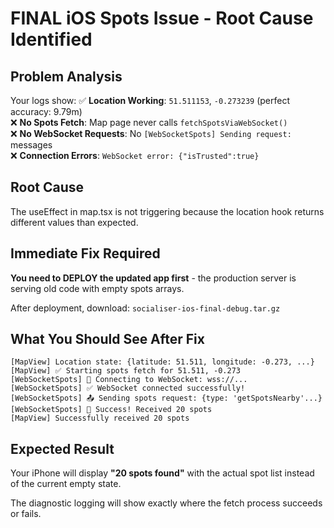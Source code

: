 # FINAL iOS Spots Issue - Root Cause Identified

## Problem Analysis
Your logs show:
✅ **Location Working**: `51.511153`, `-0.273239` (perfect accuracy: 9.79m)  
❌ **No Spots Fetch**: Map page never calls `fetchSpotsViaWebSocket()`  
❌ **No WebSocket Requests**: No `[WebSocketSpots] Sending request:` messages  
❌ **Connection Errors**: `WebSocket error: {"isTrusted":true}`

## Root Cause
The useEffect in map.tsx is not triggering because the location hook returns different values than expected.

## Immediate Fix Required

**You need to DEPLOY the updated app first** - the production server is serving old code with empty spots arrays.

After deployment, download: `socialiser-ios-final-debug.tar.gz`

## What You Should See After Fix
```
[MapView] Location state: {latitude: 51.511, longitude: -0.273, ...}
[MapView] ✅ Starting spots fetch for 51.511, -0.273
[WebSocketSpots] 🔌 Connecting to WebSocket: wss://...
[WebSocketSpots] ✅ WebSocket connected successfully!
[WebSocketSpots] 📤 Sending spots request: {type: 'getSpotsNearby'...}
[WebSocketSpots] 🎉 Success! Received 20 spots
[MapView] Successfully received 20 spots
```

## Expected Result
Your iPhone will display **"20 spots found"** with the actual spot list instead of the current empty state.

The diagnostic logging will show exactly where the fetch process succeeds or fails.